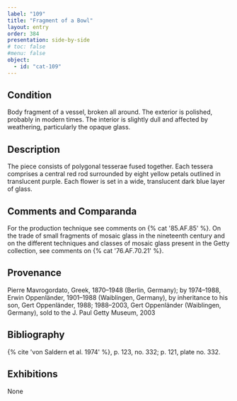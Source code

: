 ```yaml
---
label: "109"
title: "Fragment of a Bowl"
layout: entry
order: 384
presentation: side-by-side
# toc: false
#menu: false 
object:
  - id: "cat-109"
---
```


## Condition

Body fragment of a vessel, broken all around. The exterior is polished, probably in modern times. The interior is slightly dull and affected by weathering, particularly the opaque glass.

## Description

The piece consists of polygonal tesserae fused together. Each tessera comprises a central red rod surrounded by eight yellow petals outlined in translucent purple. Each flower is set in a wide, translucent dark blue layer of glass.

## Comments and Comparanda

For the production technique see comments on {% cat '85.AF.85' %}. On the trade of small fragments of mosaic glass in the nineteenth century and on the different techniques and classes of mosaic glass present in the Getty collection, see comments on {% cat '76.AF.70.21' %}.

## Provenance

Pierre Mavrogordato, Greek, 1870–1948 (Berlin, Germany); by 1974–1988, Erwin Oppenländer, 1901–1988 (Waiblingen, Germany), by inheritance to his son, Gert Oppenländer, 1988; 1988–2003, Gert Oppenländer (Waiblingen, Germany), sold to the J. Paul Getty Museum, 2003

## Bibliography

{% cite 'von Saldern et al. 1974' %}, p. 123, no. 332; p. 121, plate no. 332.

## Exhibitions

None